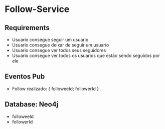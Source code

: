 # Follow-Service

## Requirements

- Usuario consegue seguir um usuario
- Usuario consegue deixar de seguir um usuario
- Usuario consegue ver todos seus seguidores
- Usuario consegue ver todos os usuarios que estão sendo seguidos por ele

## Eventos Pub

- Follow realizado: { followeeId; followerId }

## Database: Neo4j

- followeeId
- followerId
